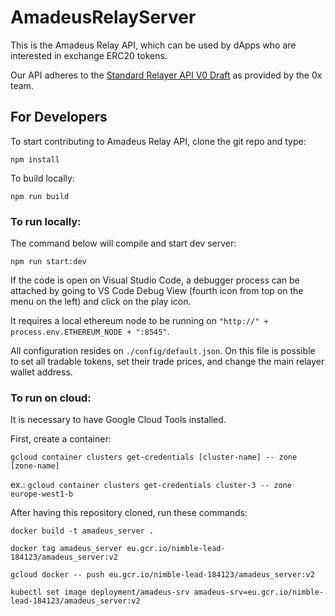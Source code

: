 # AmadeusRelayServer
This is the Amadeus Relay API, which can be used by dApps who are interested in exchange ERC20 tokens.

Our API adheres to the [Standard Relayer API V0 Draft](https://github.com/0xProject/standard-relayer-api) as provided by the 0x team. 

## For Developers

To start contributing to Amadeus Relay API, clone the git repo and type:
```
npm install
```

To build locally:
```
npm run build
```

### To run locally:

The command below will compile and start dev server:
```
npm run start:dev
```

If the code is open on Visual Studio Code, a debugger process can be attached by going to VS Code Debug View (fourth icon from top on the menu on the left) and click on the play icon.

It requires a local ethereum node to be running on `"http://" + process.env.ETHEREUM_NODE + ":8545"`.

All configuration resides on `./config/default.json`. On this file is possible to set all tradable tokens, set their trade prices, and change the main relayer wallet address.

### To run on cloud:

It is necessary to have Google Cloud Tools installed.

First, create a container:
```
gcloud container clusters get-credentials [cluster-name] -- zone [zone-name]
```

ex.: `gcloud container clusters get-credentials cluster-3 -- zone europe-west1-b`

After having this repository cloned, run these commands:
```
docker build -t amadeus_server .

docker tag amadeus_server eu.gcr.io/nimble-lead-184123/amadeus_server:v2

gcloud docker -- push eu.gcr.io/nimble-lead-184123/amadeus_server:v2

kubectl set image deployment/amadeus-srv amadeus-srv=eu.gcr.io/nimble-lead-184123/amadeus_server:v2
```
